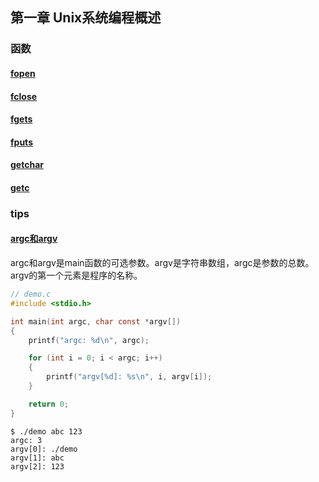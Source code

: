 ## 第一章 Unix系统编程概述

### 函数

#### [fopen](https://devdocs.io/c/io/fopen)

#### [fclose](https://devdocs.io/c/io/fclose)

#### [fgets](https://devdocs.io/c/io/fgets)

#### [fputs](https://devdocs.io/c/io/fputs)

#### [getchar](https://devdocs.io/c/io/getchar)

#### [getc](https://devdocs.io/c/io/fgetc)



### tips

#### [argc和argv](https://www.cprogrammingbasics.com/argv-and-argc/)

argc和argv是main函数的可选参数。argv是字符串数组，argc是参数的总数。argv的第一个元素是程序的名称。

```c
// demo.c
#include <stdio.h>

int main(int argc, char const *argv[])
{
    printf("argc: %d\n", argc);

    for (int i = 0; i < argc; i++)
    {
        printf("argv[%d]: %s\n", i, argv[i]);
    }

    return 0;
}
```

```shell
$ ./demo abc 123
argc: 3
argv[0]: ./demo
argv[1]: abc
argv[2]: 123
```
